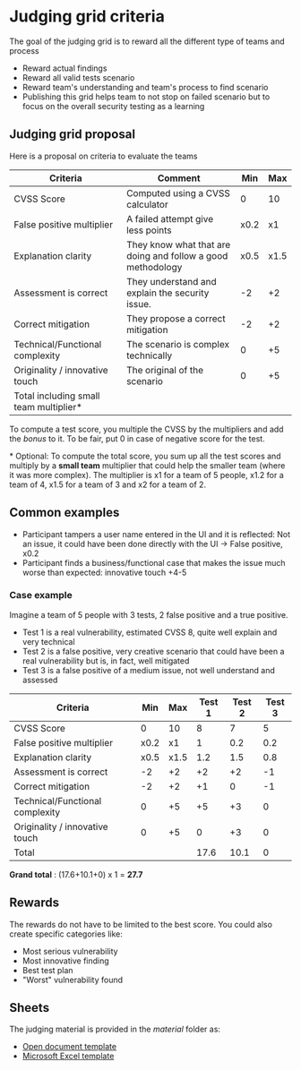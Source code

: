 # Judging grid criteria

The goal of the judging grid is to reward all the different type of teams and process

* Reward actual findings
* Reward all valid tests scenario
* Reward team's understanding and team's process to find scenario
* Publishing this grid helps team to not stop on failed scenario but to focus on the overall security testing as a learning

## Judging grid proposal

Here is a proposal on criteria to evaluate the teams

| Criteria | Comment | Min | Max |
|----------|----------|----------|----------|
| CVSS Score | Computed using a CVSS calculator  | 0 | 10 |
| False positive multiplier | A failed attempt give less points  | x0.2 | x1 |
| Explanation clarity | They know what that are doing and follow a good methodology  | x0.5 | x1.5 |||
| Assessment is correct | They understand and explain the security issue. |  -2 | +2 |
| Correct mitigation | They propose a correct mitigation |  -2 | +2 |
| Technical/Functional complexity | The scenario is complex technically |  0 | +5 |
| Originality / innovative touch | The original of the scenario  |  0 | +5 |
| Total including small team multiplier*| |  |  |

To compute a test score, you multiple the CVSS by the multipliers and add the _bonus_ to it. To be fair, put 0 in case of negative score for the test.

\* Optional: To compute the total score, you sum up all the test scores and multiply by a **small team** multiplier that could help the smaller team (where it was more complex). The multiplier is x1 for a team of 5 people, x1.2 for a team of 4, x1.5 for a team of 3 and x2 for a team of 2.

## Common examples

* Participant tampers a user name entered in the UI and it is reflected: Not an issue, it could have been done directly with the UI -> False positive, x0.2
* Participant finds a business/functional case that makes the issue much worse than expected: innovative touch +4-5

### Case example

Imagine a team of 5 people with 3 tests, 2 false positive and a true positive.

* Test 1 is a real vulnerability, estimated CVSS 8, quite well explain and very technical
* Test 2 is a false positive, very creative scenario that could have been a real vulnerability but is, in fact, well mitigated
* Test 3 is a false positive of a medium issue, not well understand and assessed

| Criteria                       |  Min | Max | Test 1 | Test 2 | Test 3
|----------|----------|----------|--------|------|----|
| CVSS Score                 |0 | 10 | 8 | 7 | 5
| False positive multiplier  | x0.2 | x1 | 1 | 0.2 | 0.2
| Explanation clarity  | x0.5 | x1.5 | 1.2 | 1.5 | 0.8
| Assessment is correct  |  -2 | +2 |+2|+2|-1
| Correct mitigation  |  -2 | +2 |+1|0|-1
| Technical/Functional complexity  |  0 | +5 |+5|+3|0
| Originality / innovative touch   |  0 | +5 |0|+3|0
| Total | | | 17.6 | 10.1 | 0

**Grand total** : (17.6+10.1+0) x 1 = **27.7**

## Rewards

The rewards do not have to be limited to the best score. You could also create specific categories like:

* Most serious vulnerability
* Most innovative finding
* Best test plan
* "Worst" vulnerability found

## Sheets

The judging material is provided in the _material_ folder as:

* [Open document template](material/hacking-event-judging.ods)
* [Microsoft Excel template](material/hacking-event-judging.xltx)